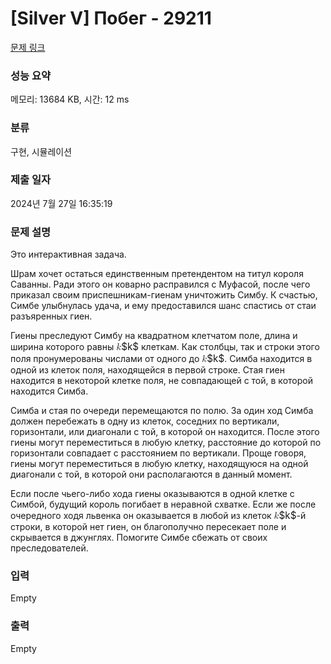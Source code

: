 # [Silver V] Побег - 29211 

[문제 링크](https://www.acmicpc.net/problem/29211) 

### 성능 요약

메모리: 13684 KB, 시간: 12 ms

### 분류

구현, 시뮬레이션

### 제출 일자

2024년 7월 27일 16:35:19

### 문제 설명

<p>Это интерактивная задача.</p>

<p>Шрам хочет остаться единственным претендентом на титул короля Саванны. Ради этого он коварно расправился с Муфасой, после чего приказал своим приспешникам-гиенам уничтожить Симбу. К счастью, Симбе улыбнулась удача, и ему предоставился шанс спастись от стаи разъяренных гиен.</p>

<p>Гиены преследуют Симбу на квадратном клетчатом поле, длина и ширина которого равны <mjx-container class="MathJax" jax="CHTML" style="font-size: 109%; position: relative;"><mjx-math class="MJX-TEX" aria-hidden="true"><mjx-mi class="mjx-i"><mjx-c class="mjx-c1D458 TEX-I"></mjx-c></mjx-mi></mjx-math><mjx-assistive-mml unselectable="on" display="inline"><math xmlns="http://www.w3.org/1998/Math/MathML"><mi>k</mi></math></mjx-assistive-mml><span aria-hidden="true" class="no-mathjax mjx-copytext">$k$</span></mjx-container> клеткам. Как столбцы, так и строки этого поля пронумерованы числами от одного до <mjx-container class="MathJax" jax="CHTML" style="font-size: 109%; position: relative;"><mjx-math class="MJX-TEX" aria-hidden="true"><mjx-mi class="mjx-i"><mjx-c class="mjx-c1D458 TEX-I"></mjx-c></mjx-mi></mjx-math><mjx-assistive-mml unselectable="on" display="inline"><math xmlns="http://www.w3.org/1998/Math/MathML"><mi>k</mi></math></mjx-assistive-mml><span aria-hidden="true" class="no-mathjax mjx-copytext">$k$</span></mjx-container>. Симба находится в одной из клеток поля, находящейся в первой строке. Стая гиен находится в некоторой клетке поля, не совпадающей с той, в которой находится Симба.</p>

<p>Симба и стая по очереди перемещаются по полю. За один ход Симба должен перебежать в одну из клеток, соседних по вертикали, горизонтали, или диагонали с той, в которой он находится. После этого гиены могут переместиться в любую клетку, расстояние до которой по горизонтали совпадает с расстоянием по вертикали. Проще говоря, гиены могут переместиться в любую клетку, находящуюся на одной диагонали с той, в которой они располагаются в данный момент.</p>

<p>Если после чьего-либо хода гиены оказываются в одной клетке с Симбой, будущий король погибает в неравной схватке. Если же после очередного ходя львенка он оказывается в любой из клеток <mjx-container class="MathJax" jax="CHTML" style="font-size: 109%; position: relative;"><mjx-math class="MJX-TEX" aria-hidden="true"><mjx-mi class="mjx-i"><mjx-c class="mjx-c1D458 TEX-I"></mjx-c></mjx-mi></mjx-math><mjx-assistive-mml unselectable="on" display="inline"><math xmlns="http://www.w3.org/1998/Math/MathML"><mi>k</mi></math></mjx-assistive-mml><span aria-hidden="true" class="no-mathjax mjx-copytext">$k$</span></mjx-container>-й строки, в которой нет гиен, он благополучно пересекает поле и скрывается в джунглях. Помогите Симбе сбежать от своих преследователей.</p>

### 입력 

 Empty

### 출력 

 Empty

